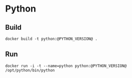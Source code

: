 # Python

## Build

    docker build -t python:@PYTHON_VERSION@ .

## Run

    docker run -i -t --name=python python:@PYTHON_VERSION@ /opt/python/bin/python
